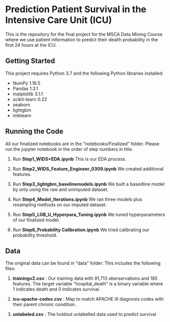 # Prediction Patient Survival in the Intensive Care Unit (ICU)

This is the repository for the final project for the MSCA Data Mining Course where we use patient information to predict their dealth probability in the first 24 hours at the ICU.


## Getting Started

This project requires Python 3.7 and the following Python libraries installed:

* NumPy 1.16.5
* Pandas 1.3.1
* matplotlib 3.1.1
* scikit-learn 0.22
* seaborn
* lightgbm
* imblearn


## Running the Code

All our finalized notebooks are in the "notebooks/Finalized" folder. Please run the jupyter notebook in the order of step numbers in title. 

1. Run __Step1_WIDS+EDA.ipynb__
   This is our EDA process.

2. Run __Step2_WIDS_Feature_Engineer_0309.ipynb__
   We created additional features.

3. Run __Step3_lightgbm_baselinemodels.ipynb__
   We built a basedline model by only using the raw and unimputed dataset.

4. Run __Step4_Model_Iterations.ipynb__
   We ran three models plus resampling methods on our imputed dataset.

5. Run __Step5_LGB_U_Hyperpara_Tuning.ipynb__
   We tuned hyperparameters of our finalized model.

6. Run __Step6_Probability Calibration.ipynb__
   We tried calibrating our probability threshold.

## Data

The original data can be found in "data" folder. This includes the following files:

1. __trainingv2.csv__ : Our training data with 91,713 oberservations and 185 features. 
    The target variable "hospital_death" is a binary variable where 1 indicates death and 0 indicates survival.
    
2. __icu-apache-codes.csv__ : Map to match APACHE III diagnosis codes with their parent chronic condition.

3. __unlabeled.csv__ : The holdout unlabelled data used to predict survival
